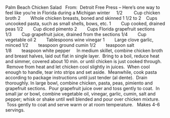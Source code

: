 Palm Beach Chicken Salad
 
From:  Detroit Free Press – Here’s one way to feel like you’re in Florida during a Michigan winter
 
 
1/2         Cup chicken broth
2        Whole chicken breasts, boned and skinned
1 1/2 to 2    Cups uncooked pasta, such as small shells, bows, etc.
1        Cup cooked, drained peas
1/2        Cup diced pimento
2        Cups Florida grapefruit sections
1/3        Cup grapefruit juice, drained from the sections
1/4        Cup vegetable oil
2        Tablespoons wine vinegar
1        Large clove garlic, minced
1/2        teaspoon ground cumin
1/2        teaspoon salt
1/8        teaspoon white pepper
 
 
In medium skillet, combine chicken broth and breast halves, laid out flat in single layer.  Bring to a boil, reduce heat and simmer, covered about 10 min. or until chicken is just cooked through.  Remove from heat and let chicken cool slightly in juices.  When cool enough to handle, tear into strips and set aside.  Meanwhile, cook pasta according to package instructions until just tender (al dente).  Drain thoroughly. 
In large bowl, combine chicken, pasta, peas, pimiento and grapefruit sections.  Pour grapefruit juice over and toss gently to coat.  In small jar or bowl, combine vegetable oil, vinegar, garlic, cumin, salt and pepper; whisk or shake until well blended and pour over chicken mixture.  Toss gently to coat and serve warm or at room temperature. 
 
Makes 4-6 servings.
